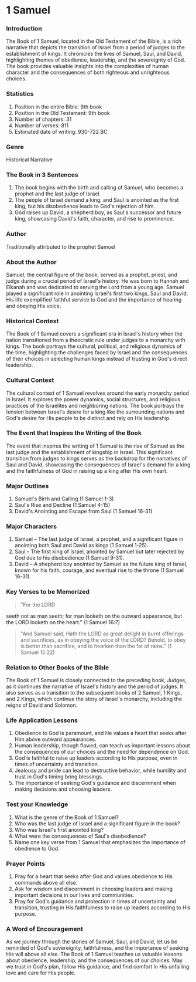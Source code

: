 # 1 Samuel

### Introduction

The Book of 1 Samuel, located in the Old Testament of the Bible, is a rich narrative that depicts the transition of Israel from a period of judges to the establishment of kings. It chronicles the lives of Samuel, Saul, and David, highlighting themes of obedience, leadership, and the sovereignty of God. The book provides valuable insights into the complexities of human character and the consequences of both righteous and unrighteous choices.

### Statistics

1. Position in the entire Bible: 9th book
2. Position in the Old Testament: 9th book
3. Number of chapters: 31
4. Number of verses: 811
5. Estimated date of writing: 930-722 BC

### Genre

Historical Narrative

### The Book in 3 Sentences

1. The book begins with the birth and calling of Samuel, who becomes a prophet and the last judge of Israel.
2. The people of Israel demand a king, and Saul is anointed as the first king, but his disobedience leads to God's rejection of him.
3. God raises up David, a shepherd boy, as Saul's successor and future king, showcasing David's faith, character, and rise to prominence.

### Author

Traditionally attributed to the prophet Samuel

### About the Author

Samuel, the central figure of the book, served as a prophet, priest, and judge during a crucial period of Israel's history. He was born to Hannah and Elkanah and was dedicated to serving the Lord from a young age. Samuel played a significant role in anointing Israel's first two kings, Saul and David. His life exemplified faithful service to God and the importance of hearing and obeying His voice.

### Historical Context

The Book of 1 Samuel covers a significant era in Israel's history when the nation transitioned from a theocratic rule under judges to a monarchy with kings. The book portrays the cultural, political, and religious dynamics of the time, highlighting the challenges faced by Israel and the consequences of their choices in selecting human kings instead of trusting in God's direct leadership.

### Cultural Context

The cultural context of 1 Samuel revolves around the early monarchy period in Israel. It explores the power dynamics, social structures, and religious practices of the Israelites and neighboring nations. The book portrays the tension between Israel's desire for a king like the surrounding nations and God's desire for His people to be distinct and rely on His leadership.

### The Event that Inspires the Writing of the Book

The event that inspires the writing of 1 Samuel is the rise of Samuel as the last judge and the establishment of kingship in Israel. This significant transition from judges to kings serves as the backdrop for the narratives of Saul and David, showcasing the consequences of Israel's demand for a king and the faithfulness of God in raising up a king after His own heart.

### Major Outlines

1. Samuel's Birth and Calling (1 Samuel 1-3)
2. Saul's Rise and Decline (1 Samuel 4-15)
3. David's Anointing and Escape from Saul (1 Samuel 16-31)

### Major Characters

1. Samuel – The last judge of Israel, a prophet, and a significant figure in anointing both Saul and David as kings (1 Samuel 1-25).
2. Saul – The first king of Israel, anointed by Samuel but later rejected by God due to his disobedience (1 Samuel 9-31).
3. David – A shepherd boy anointed by Samuel as the future king of Israel, known for his faith, courage, and eventual rise to the throne (1 Samuel 16-31).

### Key Verses to be Memorized

> "For the LORD

seeth not as man seeth; for man looketh on the outward appearance, but the LORD looketh on the heart." (1 Samuel 16:7)

> "And Samuel said, Hath the LORD as great delight in burnt offerings and sacrifices, as in obeying the voice of the LORD? Behold, to obey is better than sacrifice, and to hearken than the fat of rams." (1 Samuel 15:22)

### Relation to Other Books of the Bible

The Book of 1 Samuel is closely connected to the preceding book, Judges, as it continues the narrative of Israel's history and the period of judges. It also serves as a transition to the subsequent books of 2 Samuel, 1 Kings, and 2 Kings, which continue the story of Israel's monarchy, including the reigns of David and Solomon.

### Life Application Lessons

1. Obedience to God is paramount, and He values a heart that seeks after Him above outward appearances.
2. Human leadership, though flawed, can teach us important lessons about the consequences of our choices and the need for dependence on God.
3. God is faithful to raise up leaders according to His purpose, even in times of uncertainty and transition.
4. Jealousy and pride can lead to destructive behavior, while humility and trust in God's timing bring blessings.
5. The importance of seeking God's guidance and discernment when making decisions and choosing leaders.

### Test your Knowledge

1. What is the genre of the Book of 1 Samuel?
2. Who was the last judge of Israel and a significant figure in the book?
3. Who was Israel's first anointed king?
4. What were the consequences of Saul's disobedience?
5. Name one key verse from 1 Samuel that emphasizes the importance of obedience to God.

### Prayer Points

1. Pray for a heart that seeks after God and values obedience to His commands above all else.
2. Ask for wisdom and discernment in choosing leaders and making important decisions in our lives and communities.
3. Pray for God's guidance and protection in times of uncertainty and transition, trusting in His faithfulness to raise up leaders according to His purpose.

### A Word of Encouragement

As we journey through the stories of Samuel, Saul, and David, let us be reminded of God's sovereignty, faithfulness, and the importance of seeking His will above all else. The Book of 1 Samuel teaches us valuable lessons about obedience, leadership, and the consequences of our choices. May we trust in God's plan, follow His guidance, and find comfort in His unfailing love and care for His people.
